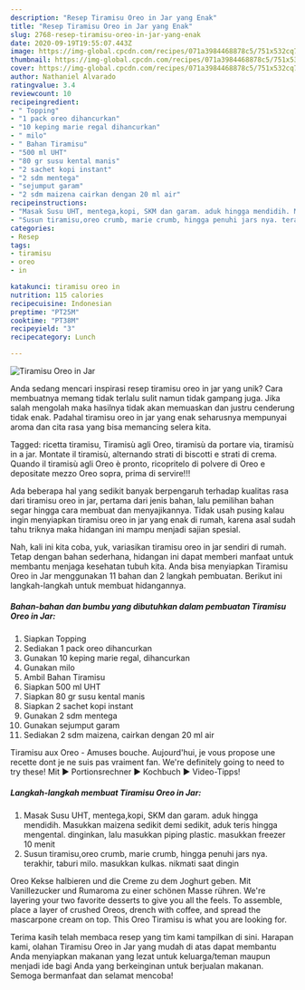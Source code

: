 ```yaml
---
description: "Resep Tiramisu Oreo in Jar yang Enak"
title: "Resep Tiramisu Oreo in Jar yang Enak"
slug: 2768-resep-tiramisu-oreo-in-jar-yang-enak
date: 2020-09-19T19:55:07.443Z
image: https://img-global.cpcdn.com/recipes/071a3984468878c5/751x532cq70/tiramisu-oreo-in-jar-foto-resep-utama.jpg
thumbnail: https://img-global.cpcdn.com/recipes/071a3984468878c5/751x532cq70/tiramisu-oreo-in-jar-foto-resep-utama.jpg
cover: https://img-global.cpcdn.com/recipes/071a3984468878c5/751x532cq70/tiramisu-oreo-in-jar-foto-resep-utama.jpg
author: Nathaniel Alvarado
ratingvalue: 3.4
reviewcount: 10
recipeingredient:
- " Topping"
- "1 pack oreo dihancurkan"
- "10 keping marie regal dihancurkan"
- " milo"
- " Bahan Tiramisu"
- "500 ml UHT"
- "80 gr susu kental manis"
- "2 sachet kopi instant"
- "2 sdm mentega"
- "sejumput garam"
- "2 sdm maizena cairkan dengan 20 ml air"
recipeinstructions:
- "Masak Susu UHT, mentega,kopi, SKM dan garam. aduk hingga mendidih. Masukkan maizena sedikit demi sedikit, aduk teris hingga mengental. dinginkan, lalu masukkan piping plastic. masukkan freezer 10 menit"
- "Susun tiramisu,oreo crumb, marie crumb, hingga penuhi jars nya. terakhir, taburi milo. masukkan kulkas. nikmati saat dingin"
categories:
- Resep
tags:
- tiramisu
- oreo
- in

katakunci: tiramisu oreo in 
nutrition: 115 calories
recipecuisine: Indonesian
preptime: "PT25M"
cooktime: "PT38M"
recipeyield: "3"
recipecategory: Lunch

---
```



![Tiramisu Oreo in Jar](https://img-global.cpcdn.com/recipes/071a3984468878c5/751x532cq70/tiramisu-oreo-in-jar-foto-resep-utama.jpg)

Anda sedang mencari inspirasi resep tiramisu oreo in jar yang unik? Cara membuatnya memang tidak terlalu sulit namun tidak gampang juga. Jika salah mengolah maka hasilnya tidak akan memuaskan dan justru cenderung tidak enak. Padahal tiramisu oreo in jar yang enak seharusnya mempunyai aroma dan cita rasa yang bisa memancing selera kita.

Tagged: ricetta tiramisu, Tiramisù agli Oreo, tiramisù da portare via, tiramisù in a jar. Montate il tiramisù, alternando strati di biscotti e strati di crema. Quando il tiramisù agli Oreo è pronto, ricopritelo di polvere di Oreo e depositate mezzo Oreo sopra, prima di servire!!!

Ada beberapa hal yang sedikit banyak berpengaruh terhadap kualitas rasa dari tiramisu oreo in jar, pertama dari jenis bahan, lalu pemilihan bahan segar hingga cara membuat dan menyajikannya. Tidak usah pusing kalau ingin menyiapkan tiramisu oreo in jar yang enak di rumah, karena asal sudah tahu triknya maka hidangan ini mampu menjadi sajian spesial.


Nah, kali ini kita coba, yuk, variasikan tiramisu oreo in jar sendiri di rumah. Tetap dengan bahan sederhana, hidangan ini dapat memberi manfaat untuk membantu menjaga kesehatan tubuh kita. Anda bisa menyiapkan Tiramisu Oreo in Jar menggunakan 11 bahan dan 2 langkah pembuatan. Berikut ini langkah-langkah untuk membuat hidangannya.

<!--inarticleads1-->

##### Bahan-bahan dan bumbu yang dibutuhkan dalam pembuatan Tiramisu Oreo in Jar:

1. Siapkan  Topping
1. Sediakan 1 pack oreo dihancurkan
1. Gunakan 10 keping marie regal, dihancurkan
1. Gunakan  milo
1. Ambil  Bahan Tiramisu
1. Siapkan 500 ml UHT
1. Siapkan 80 gr susu kental manis
1. Siapkan 2 sachet kopi instant
1. Gunakan 2 sdm mentega
1. Gunakan sejumput garam
1. Sediakan 2 sdm maizena, cairkan dengan 20 ml air


Tiramisu aux Oreo - Amuses bouche. Aujourd&#39;hui, je vous propose une recette dont je ne suis pas vraiment fan. We&#39;re definitely going to need to try these! Mit ► Portionsrechner ► Kochbuch ► Video-Tipps! 

<!--inarticleads2-->

##### Langkah-langkah membuat Tiramisu Oreo in Jar:

1. Masak Susu UHT, mentega,kopi, SKM dan garam. aduk hingga mendidih. Masukkan maizena sedikit demi sedikit, aduk teris hingga mengental. dinginkan, lalu masukkan piping plastic. masukkan freezer 10 menit
1. Susun tiramisu,oreo crumb, marie crumb, hingga penuhi jars nya. terakhir, taburi milo. masukkan kulkas. nikmati saat dingin


Oreo Kekse halbieren und die Creme zu dem Joghurt geben. Mit Vanillezucker und Rumaroma zu einer schönen Masse rühren. We&#39;re layering your two favorite desserts to give you all the feels. To assemble, place a layer of crushed Oreos, drench with coffee, and spread the mascarpone cream on top. This Oreo Tiramisu is what you are looking for. 

Terima kasih telah membaca resep yang tim kami tampilkan di sini. Harapan kami, olahan Tiramisu Oreo in Jar yang mudah di atas dapat membantu Anda menyiapkan makanan yang lezat untuk keluarga/teman maupun menjadi ide bagi Anda yang berkeinginan untuk berjualan makanan. Semoga bermanfaat dan selamat mencoba!

